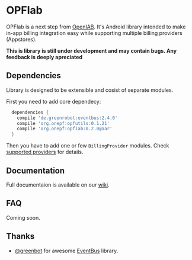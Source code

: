 # OPFIab
OPFIab is a next step from [OpenIAB](https://github.com/onepf/OpenIAB). It's Android library intended to make in-app billing integration easy while supporting multiple billing providers (Appstores).

**This is library is still under development and may contain bugs. Any feedback is deeply apreciated**

## Dependencies
Library is designed to be extensible and cosist of separate modules.

First you need to add core dependecy:
```groovy
  dependencies {
    compile 'de.greenrobot:eventbus:2.4.0'
    compile 'org.onepf:opfutils:0.1.21'
    compile 'org.onepf:opfiab:0.2.0@aar'
  }
```
Then you have to add one or few `BillingProvider` modules. Check [supported providers](https://github.com/onepf/OPFIab/wiki#supported-billing-providers) for details. 

## Documentation
Full documentaion is available on our [wiki](https://github.com/onepf/OPFIab/wiki).

## FAQ
Coming soon.

## Thanks
* [@greenbot](https://github.com/greenrobot) for awesome [EventBus](https://github.com/greenrobot/EventBus) library.

